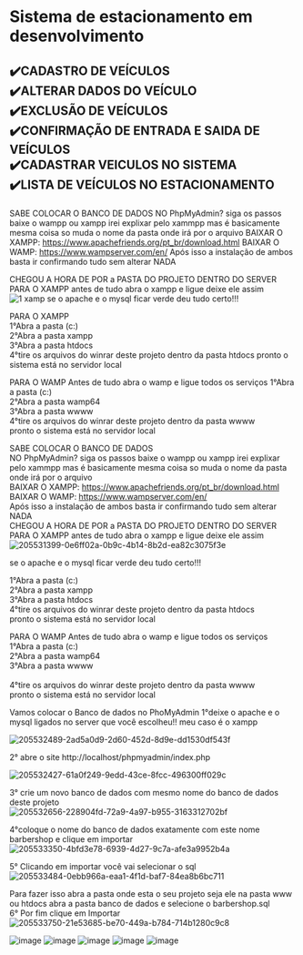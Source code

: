 <h1>Sistema de estacionamento em desenvolvimento </h1> 

<H2>

✔️CADASTRO DE VEÍCULOS <BR>
✔️ALTERAR DADOS DO VEÍCULO <BR>
✔️EXCLUSÃO  DE VEÍCULOS <BR>
✔️CONFIRMAÇÃO DE ENTRADA E SAIDA DE VEÍCULOS <BR>
✔️CADASTRAR VEICULOS NO SISTEMA <BR>
✔️LISTA DE VEÍCULOS NO ESTACIONAMENTO <BR>
</H2>

  
SABE COLOCAR O BANCO DE DADOS NO PhpMyAdmin? siga os passos baixe o wampp ou xampp irei explixar pelo xammpp mas é basicamente mesma coisa so muda o nome da pasta onde irá por o arquivo BAIXAR O XAMPP: https://www.apachefriends.org/pt_br/download.html BAIXAR O WAMP: https://www.wampserver.com/en/
Após isso a instalação de ambos basta ir confirmando tudo sem alterar NADA

CHEGOU A HORA DE POR a PASTA DO PROJETO DENTRO DO SERVER PARA O XAMPP antes de tudo abra o xampp e ligue deixe ele assim
  ![1 xamp](https://user-images.githubusercontent.com/55327081/224854155-944e8373-2aa8-4924-820f-7df2b7c4791e.png)
se o apache e o mysql ficar verde deu tudo certo!!!

PARA O XAMPP <br>
1°Abra a pasta (c:)<br>
2°Abra a pasta xampp<br>
3°Abra a pasta htdocs<br>
4°tire os arquivos do winrar deste projeto dentro da pasta htdocs pronto o sistema está no servidor local<br>

PARA O WAMP Antes de tudo abra o wamp e ligue todos os serviços 1°Abra a pasta (c:)<br>
2°Abra a pasta wamp64<br>
3°Abra a pasta wwww<br>
4°tire os arquivos do winrar deste projeto dentro da pasta wwww<br>
pronto o sistema está no servidor local<br>
  
SABE COLOCAR O BANCO DE DADOS <br>NO PhpMyAdmin? siga os passos baixe o wampp ou xampp irei explixar pelo xammpp mas é basicamente mesma coisa so muda o nome da pasta onde irá por o arquivo<br>
BAIXAR O XAMPP: https://www.apachefriends.org/pt_br/download.html<br>
BAIXAR O WAMP: https://www.wampserver.com/en/<br>
Após isso a instalação de ambos basta ir confirmando tudo sem alterar NADA<br>
CHEGOU A HORA DE POR a PASTA DO PROJETO DENTRO DO SERVER<br>
PARA O XAMPP antes de tudo abra o xampp e ligue deixe ele assim <br>
![205531399-0e6ff02a-0b9c-4b14-8b2d-ea82c3075f3e](https://user-images.githubusercontent.com/55327081/224854816-e64463f3-7723-4439-8b43-03041f19b102.png)

  se o apache e o mysql ficar verde deu tudo certo!!!  <br>
  
1°Abra a pasta (c:) <br>
2°Abra a pasta xampp <br>
3°Abra a pasta htdocs <br> 
4°tire os arquivos do winrar deste projeto dentro da pasta htdocs<br>
pronto o sistema está no servidor local<br>

PARA O WAMP Antes de tudo abra o wamp e ligue todos os serviços <br>
1°Abra a pasta (c:)<br>
2°Abra a pasta wamp64<br>
3°Abra a pasta wwww <br> <br> 
4°tire os arquivos do winrar deste projeto dentro da pasta wwww<br> 
pronto o sistema está no servidor local <br> 

Vamos colocar o Banco de dados no PhoMyAdmin 1°deixe o apache e o mysql ligados no server que você escolheu!! meu caso é o xampp<br> 
  
 ![205532489-2ad5a0d9-2d60-452d-8d9e-dd1530df543f](https://user-images.githubusercontent.com/55327081/224854969-d1cf2563-88b6-47d9-aba9-02d30852a8d3.png) <br> 

  2° abre o site http://localhost/phpmyadmin/index.php <br> 
  
  ![205532427-61a0f249-9edd-43ce-8fcc-496300ff029c](https://user-images.githubusercontent.com/55327081/224855035-7dcf972a-9d1e-4f4d-953c-f6a3f583bc32.png)<br>

  3° crie um novo banco de dados com mesmo nome do banco de dados deste projeto<br>
  ![205532656-228904fd-72a9-4a97-b955-3163312702bf](https://user-images.githubusercontent.com/55327081/224855170-08ba6fb7-b4c2-4537-8861-a249e23cb68c.png)<br>

  4°coloque o nome do banco de dados exatamente com este nome barbershop e clique em importar
  ![205533350-4bfd3e78-6939-4d27-9c7a-afe3a9952b4a](https://user-images.githubusercontent.com/55327081/224855280-8c39667a-c743-4632-b618-e0e3219ae4b8.png) <br> 

  5° Clicando em importar você vai selecionar o sql <br> 
  ![205533484-0ebb966a-eaa1-4f1d-baf7-84ea8b6bc711](https://user-images.githubusercontent.com/55327081/224855360-9f6431af-e769-4734-9d2e-cbf12bd64829.png)

  Para fazer isso abra a pasta onde esta o seu projeto seja ele na pasta www ou htdocs abra a pasta banco de dados e selecione o barbershop.sql<br> 
6° Por fim clique em Importar<br> 
   ![205533750-21e53685-be70-449a-b784-714b1280c9c8](https://user-images.githubusercontent.com/55327081/224855419-e127f108-8def-450f-ac4e-31e86210a235.png)<br>

  
  
  
 ![image](https://user-images.githubusercontent.com/55327081/224854269-d13f42b0-3535-4f33-b193-d4b8d914d0ae.png)
![image](https://user-images.githubusercontent.com/55327081/224854311-3f12f7c2-064b-4578-a592-60b91ce972e3.png)
![image](https://user-images.githubusercontent.com/55327081/224854354-de1586d8-3b0e-470d-9018-291797fd4e50.png)
![image](https://user-images.githubusercontent.com/55327081/224854413-cf6538bf-5a2b-40e7-b248-3e6d6cfb656e.png)
![image](https://user-images.githubusercontent.com/55327081/224854460-dceea33a-c6d3-4a37-ac3b-ba1302a44c2a.png)

